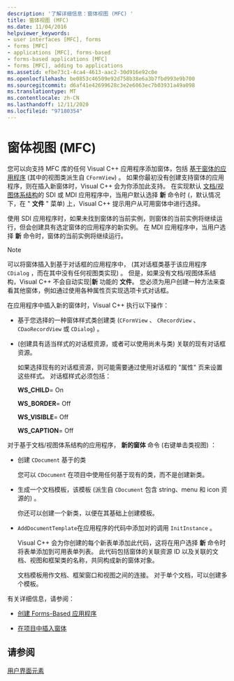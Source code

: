 ```yaml
---
description: '了解详细信息：窗体视图 (MFC) '
title: 窗体视图 (MFC)
ms.date: 11/04/2016
helpviewer_keywords:
- user interfaces [MFC], forms
- forms [MFC]
- applications [MFC], forms-based
- forms-based applications [MFC]
- forms [MFC], adding to applications
ms.assetid: efbe73c1-4ca4-4613-aac2-30d916e92c0e
ms.openlocfilehash: be0853c46509e92d758b38e6a3b7fbd993e9b700
ms.sourcegitcommit: d6af41e42699628c3e2e6063ec7b03931a49a098
ms.translationtype: MT
ms.contentlocale: zh-CN
ms.lasthandoff: 12/11/2020
ms.locfileid: "97180354"
---
```

# <a name="form-views-mfc"></a>窗体视图 (MFC)

您可以向支持 MFC 库的任何 Visual C++ 应用程序添加窗体，包括 [基于窗体的应用程序](reference/creating-a-forms-based-mfc-application.md) (其中的视图类派生自 `CFormView`) 。 如果你最初没有创建支持窗体的应用程序，则在插入新窗体时，Visual C++ 会为你添加此支持。 在实现默认 [文档/视图体系结构](document-view-architecture.md)的 SDI 或 MDI 应用程序中，当用户默认选择 **新** 命令时 (，默认情况下，在 " **文件** " 菜单) 上，Visual C++ 提示用户从可用窗体中进行选择。

使用 SDI 应用程序时，如果未找到窗体的当前实例，则窗体的当前实例将继续运行，但会创建具有选定窗体的应用程序的新实例。 在 MDI 应用程序中，当用户选择 **新** 命令时，窗体的当前实例将继续运行。

> [!NOTE]
> 可以将窗体插入到基于对话框的应用程序中， (其对话框类基于该应用程序 `CDialog` ，而在其中没有任何视图类实现) 。 但是，如果没有文档/视图体系结构，Visual C++ 不会自动实现&#124;**新** 功能的 **文件**。 您必须为用户创建一种方法来查看其他窗体，例如通过使用各种属性页实现选项卡式对话框。

在应用程序中插入新的窗体时，Visual C++ 执行以下操作：

- 基于您选择的一种窗体样式类创建类 (`CFormView` 、 `CRecordView` 、 `CDaoRecordView` 或 `CDialog`) 。

-  (创建具有适当样式的对话框资源，或者可以使用尚未与类) 关联的现有对话框资源。

   如果选择现有的对话框资源，则可能需要通过使用对话框的 "属性" 页来设置这些样式。 对话框样式必须包括：

     **WS_CHILD**= On

     **WS_BORDER**= Off

     **WS_VISIBLE**= Off

     **WS_CAPTION**= Off

对于基于文档/视图体系结构的应用程序， **新的窗体** 命令 (右键单击类视图) ：

- 创建 `CDocument` 基于的类

   您可以 `CDocument` 在项目中使用任何基于现有的类，而不是创建新类。

- 生成一个文档模板，该模板 (派生自 `CDocument` 包含 string、menu 和 icon 资源的) 。

   你还可以创建一个新类，以便在其基础上创建模板。

- `AddDocumentTemplate`在应用程序的代码中添加对的调用 `InitInstance` 。

   Visual C++ 会为你创建的每个新表单添加此代码，这将在用户选择 **新** 命令时将表单添加到可用表单列表。 此代码包括窗体的关联资源 ID 以及关联的文档、视图和框架类的名称，共同构成新的窗体对象。

   文档模板用作文档、框架窗口和视图之间的连接。 对于单个文档，可以创建多个模板。

有关详细信息，请参阅：

- [创建 Forms-Based 应用程序](reference/creating-a-forms-based-mfc-application.md)

- [在项目中插入窗体](inserting-a-form-into-a-project.md)

## <a name="see-also"></a>请参阅

[用户界面元素](user-interface-elements-mfc.md)
